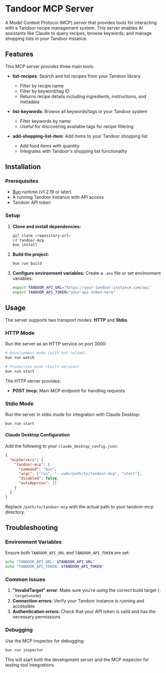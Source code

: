 # Tandoor MCP Server

A Model Context Protocol (MCP) server that provides tools for interacting with a Tandoor recipe management system. This server enables AI assistants like Claude to query recipes, browse keywords, and manage shopping lists in your Tandoor instance.

## Features

This MCP server provides three main tools:

- **list-recipes**: Search and list recipes from your Tandoor library

  - Filter by recipe name
  - Filter by keyword/tag ID
  - Returns recipe details including ingredients, instructions, and metadata

- **list-keywords**: Browse all keywords/tags in your Tandoor system

  - Filter keywords by name
  - Useful for discovering available tags for recipe filtering

- **add-shopping-list-item**: Add items to your Tandoor shopping list
  - Add food items with quantity
  - Integrates with Tandoor's shopping list functionality

## Installation

### Prerequisites

- [Bun](https://bun.com) runtime (v1.2.19 or later)
- A running Tandoor instance with API access
- Tandoor API token

### Setup

1. **Clone and install dependencies:**

   ```bash
   git clone <repository-url>
   cd tandoor-mcp
   bun install
   ```

2. **Build the project:**

   ```bash
   bun run build
   ```

3. **Configure environment variables:**
   Create a `.env` file or set environment variables:
   ```bash
   export TANDOOR_API_URL="https://your-tandoor-instance.com/api"
   export TANDOOR_API_TOKEN="your-api-token-here"
   ```

## Usage

The server supports two transport modes: **HTTP** and **Stdio**.

### HTTP Mode

Run the server as an HTTP service on port 3000:

```bash
# Development mode (with hot reload)
bun run watch

# Production mode (built version)
bun run start
```

The HTTP server provides:

- **POST /mcp**: Main MCP endpoint for handling requests

### Stdio Mode

Run the server in stdio mode for integration with Claude Desktop:

```bash
bun run start
```

#### Claude Desktop Configuration

Add the following to your `claude_desktop_config.json`:

```json
{
  "mcpServers": {
    "tandoor-mcp": {
      "command": "bun",
      "args": ["run", "--cwd=/path/to/tandoor-mcp", "start"],
      "disabled": false,
      "autoApprove": []
    }
  }
}
```

Replace `/path/to/tandoor-mcp` with the actual path to your tandoor-mcp directory.

## Troubleshooting

### Environment Variables

Ensure both `TANDOOR_API_URL` and `TANDOOR_API_TOKEN` are set:

```bash
echo "TANDOOR_API_URL: $TANDOOR_API_URL"
echo "TANDOOR_API_TOKEN: $TANDOOR_API_TOKEN"
```

### Common Issues

1. **"InvalidTarget" error**: Make sure you're using the correct build target (`--target=node`)
2. **Connection errors**: Verify your Tandoor instance is running and accessible
3. **Authentication errors**: Check that your API token is valid and has the necessary permissions

### Debugging

Use the MCP inspector for debugging:

```bash
bun run inspector
```

This will start both the development server and the MCP inspector for testing tool integrations.
